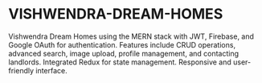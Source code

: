 # VISHWENDRA-DREAM-HOMES
Vishwendra Dream Homes using the MERN stack with JWT, Firebase, and  Google OAuth for authentication. Features include CRUD operations,  advanced search, image upload, profile management, and contacting landlords.  Integrated Redux for state management. Responsive and user-friendly interface.

